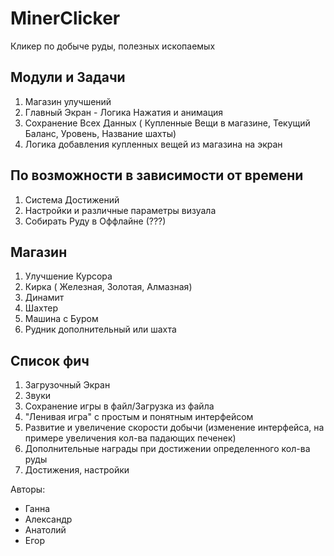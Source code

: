 # MinerClicker
Кликер по добыче руды, полезных ископаемых

## Модули и Задачи
1. Магазин улучшений
2. Главный Экран - Логика Нажатия и анимация
3. Сохранение Всех Данных ( Купленные Вещи в магазине, Текущий Баланс, Уровень, Название шахты)
4. Логика добавления купленных вещей из магазина на экран

## По возможности в зависимости от времени
1. Система Достижений
2. Настройки и различные параметры визуала
3. Собирать Руду в Оффлайне (???)

## Магазин
1. Улучшение Курсора
2. Кирка ( Железная, Золотая, Алмазная)
3. Динамит
4. Шахтер
5. Машина с Буром
6. Рудник дополнительный или шахта

## Список фич
1. Загрузочный Экран
2. Звуки
3. Сохранение игры в файл/Загрузка из файла
4. "Ленивая игра" с простым и понятным интерфейсом
5. Развитие и увеличение скорости добычи (изменение интерфейса, на примере увеличения кол-ва падающих печенек)
6. Дополнительные награды при достижении определенного кол-ва руды
7. Достижения, настройки


Авторы:
- Ганна
- Александр 
- Анатолий
- Егор
